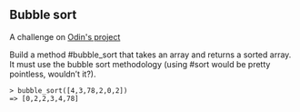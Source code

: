 ## Bubble sort

A challenge on [Odin's project](https://www.theodinproject.com/lessons/ruby-bubble-sort)

Build a method #bubble_sort that takes an array and returns a sorted array. It must use the bubble sort methodology (using #sort would be pretty pointless, wouldn’t it?).

```
> bubble_sort([4,3,78,2,0,2])
=> [0,2,2,3,4,78]
```
